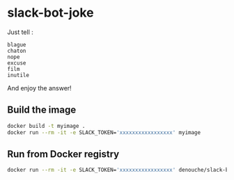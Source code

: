 slack-bot-joke
==============

Just tell :
```
blague
chaton
nope
excuse
film
inutile
```

And enjoy the answer!

## Build the image

```bash
docker build -t myimage .
docker run --rm -it -e SLACK_TOKEN='xxxxxxxxxxxxxxxxx' myimage
```


## Run from Docker registry

```bash
docker run --rm -it -e SLACK_TOKEN='xxxxxxxxxxxxxxxxx' denouche/slack-bot:clown
```
